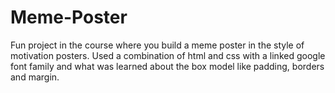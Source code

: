 # Meme-Poster
Fun project in the course where you build a meme poster in the style of motivation posters.
Used a combination of html and css with a linked google font family and what was learned about the box model like padding, borders and margin.
